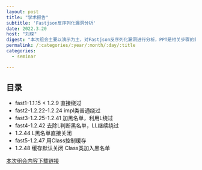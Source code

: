 ```yaml
---
layout: post
title: "学术报告"
subtitle: 'Fastjson反序列化漏洞分析'
date: 2022.3.20
host: "刘琛"
digest: "本次组会主要以演示为主，对Fastjson反序列化漏洞进行分析，PPT是相关步骤的截图。"
permalink: /:categories/:year/:month/:day/:title
categories:
  - seminar

---
```


## 目录

+ fast1-1.1.15 < 1.2.9  直接绕过  
+ fast2-1.2.22-1.2.24   impl类普通绕过
+ fast3-1.2.25-1.2.41   加黑名单，利用L绕过
+ fast4-1.2.42     去除L判断黑名单，LL继续绕过
+ 1.2.44 L黑名单直接关闭
+ fast5-1.2.47     用Class控制缓存
+ 1.2.48   缓存默认关闭 Class类加入黑名单



[本次组会内容下载链接](https://github.com/xxycfhb/pku_exploit_files/blob/main/seminar/20220319-fastsjon.pptx)